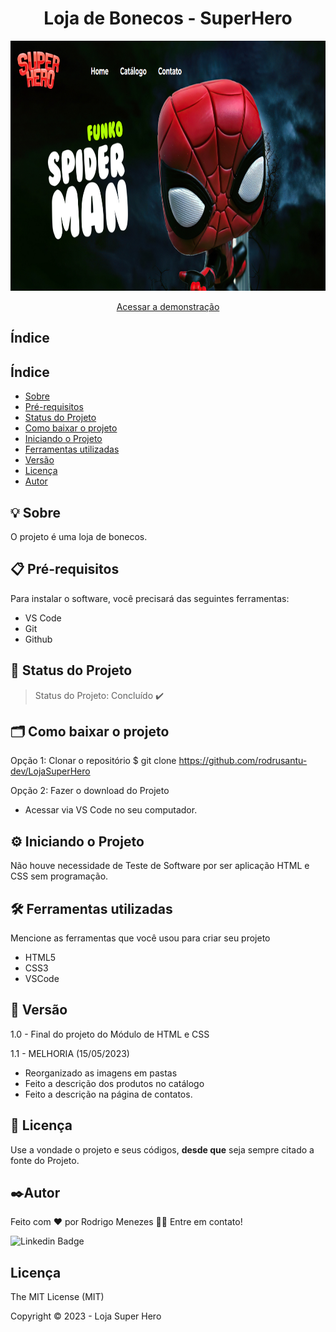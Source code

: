 <h1 align="center">Loja de Bonecos - SuperHero</h1>

<p align="center">
    <img src="images/gitSiteHero.PNG" alt="Logo-SiteHero" width="960" height="400">
</p>

<p align="center">
    <a href="https://rodrusantu-dev.github.io/LojaSuperHero/">Acessar a demonstração</a>
</p>

## Índice

## Índice

- [Sobre](#-sobre)
- [Pré-requisitos](#-pré-requisitos)
- [Status do Projeto](#-status-do-projeto)
- [Como baixar o projeto](#-como-baixar-o-projeto)
- [Iniciando o Projeto](#-iniciando-o-projeto)
- [Ferramentas utilizadas](#-ferramentas-utilizadas)
- [Versão](#-versão)
- [Licença](#-licença)
- [Autor](#-autor)

## 💡 Sobre

O projeto é uma loja de bonecos.

## 📋 Pré-requisitos

Para instalar o software, você precisará das seguintes ferramentas:

- VS Code
- Git
- Github

## 🏁 Status do Projeto

> Status do Projeto: Concluído :heavy_check_mark:
							     
## 🗂 Como baixar o projeto

Opção 1: Clonar o repositório
$ git clone https://github.com/rodrusantu-dev/LojaSuperHero

Opção 2: Fazer o download do Projeto
* Acessar via VS Code no seu computador.

## ⚙️ Iniciando o Projeto

Não houve necessidade de Teste de Software por ser aplicação HTML e CSS sem programação.

## 🛠️ Ferramentas utilizadas

Mencione as ferramentas que você usou para criar seu projeto

* HTML5
* CSS3
* VSCode

## 📌 Versão

1.0 - Final do projeto do Módulo de HTML e CSS <br>

1.1 - MELHORIA (15/05/2023) 
* Reorganizado as imagens em pastas 
* Feito a descrição dos produtos no catálogo
* Feito a descrição na página de contatos.

## 📄 Licença

Use a vondade o projeto e seus códigos, **desde que** seja sempre citado a fonte do Projeto.

## ✒️Autor
Feito com ❤️ por Rodrigo Menezes 👋🏽 Entre em contato!

![Linkedin Badge](https://img.shields.io/badge/-Rodrigo-blue?style=flat-square&logo=Linkedin&logoColor=white&link=https://www.linkedin.com/in/rodrigomenezesprogramador/) 

## Licença
The MIT License (MIT)

Copyright ©️ 2023 - Loja Super Hero
